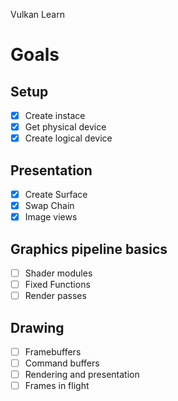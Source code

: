 Vulkan Learn

# Goals
## Setup
- [x] Create instace
- [x] Get physical device
- [x] Create logical device
## Presentation
- [x] Create Surface
- [x] Swap Chain
- [x] Image views

## Graphics pipeline basics
- [ ] Shader modules
- [ ] Fixed Functions
- [ ] Render passes

## Drawing
- [ ] Framebuffers
- [ ] Command buffers
- [ ] Rendering and presentation
- [ ] Frames in flight